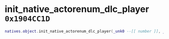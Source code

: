 # init_native_actorenum_dlc_player `0x1904CC1D`

```lua
natives.object.init_native_actorenum_dlc_player(_unk0 --[[ number ]], _unk1 --[[ number ]], _unk2 --[[ number ]], _unk3 --[[ number ]])
```